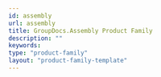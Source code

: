 ```yaml
---
id: assembly
url: assembly
title: GroupDocs.Assembly Product Family
description: ""
keywords: 
type: "product-family"
layout: "product-family-template"
---
```

